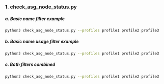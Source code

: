### 1. check_asg_node_status.py
#####    a. Basic name filter example
```bash
python3 check_asg_node_status.py --profiles profile1 profile2 profile3 --regions us-east-1 us-west-2 us-east-2 ap-southeast-2 eu-central-1 --filters 'name=^nodes.*build$'
```
#####    b. Basic name usage filter example
```bash
python3 check_asg_node_status.py --profiles profile1 profile2 profile3 --regions us-east-1 us-west-2 us-east-2 ap-southeast-2 eu-central-1 --filters 'usage<50%'
```
#####    c. Both filters combined
```bash
python3 check_asg_node_status.py --profiles profile1 profile2 profile3 --regions us-east-1 us-west-2 us-east-2 ap-southeast-2 eu-central-1 --filters 'name=^nodes.*build$ and usage<50%'
```
